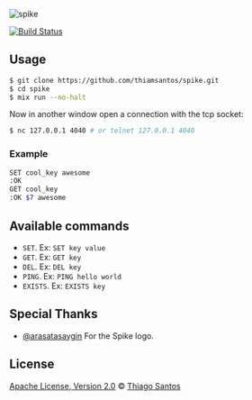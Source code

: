 ![spike](https://cdn.rawgit.com/thiamsantos/spike/bfadfc8a/logo.svg)

[![Build Status](https://travis-ci.com/thiamsantos/spike.svg?branch=master)](https://travis-ci.com/thiamsantos/spike)

## Usage

```sh
$ git clone https://github.com/thiamsantos/spike.git
$ cd spike
$ mix run --no-halt
```

Now in another window open a connection with the tcp socket:

```sh
$ nc 127.0.0.1 4040 # or telnet 127.0.0.1 4040
```

### Example

```sh
SET cool_key awesome
:OK
GET cool_key
:OK $7 awesome
```

## Available commands

- `SET`. Ex: `SET key value`
- `GET`. Ex: `GET key`
- `DEL`. Ex: `DEL key`
- `PING`. Ex: `PING hello world`
- `EXISTS`. Ex: `EXISTS key`

## Special Thanks
  * [@arasatasaygin](https://github.com/arasatasaygin) For the Spike logo.

## License

[Apache License, Version 2.0](LICENSE) © [Thiago Santos](https://github.com/thiamsantos)
